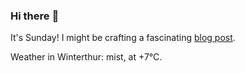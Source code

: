 ### Hi there :wave:

It's Sunday! I might be crafting a fascinating [blog post](https://www.benjaminwuethrich.dev).

Weather in Winterthur: mist, at +7°C.
